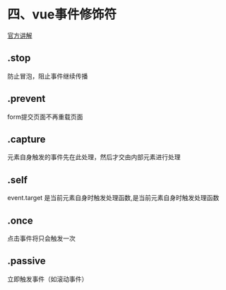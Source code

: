 # 四、vue事件修饰符

[官方讲解](https://cn.vuejs.org/v2/guide/events.html#%E4%BA%8B%E4%BB%B6%E4%BF%AE%E9%A5%B0%E7%AC%A6)
## .stop
防止冒泡，阻止事件继续传播

## .prevent
form提交页面不再重载页面

## .capture
元素自身触发的事件先在此处理，然后才交由内部元素进行处理

## .self
event.target 是当前元素自身时触发处理函数,是当前元素自身时触发处理函数 

## .once
点击事件将只会触发一次

## .passive

立即触发事件（如滚动事件）
